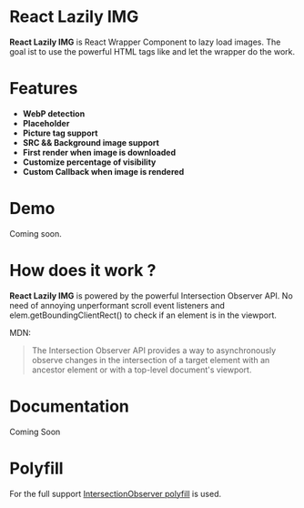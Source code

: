 # React Lazily IMG
**React Lazily IMG** is React Wrapper Component to lazy load images. The goal ist to use the powerful HTML tags like <Picture> and let the wrapper do the work.

# Features
* **WebP detection**
* **Placeholder** 
* **Picture tag support**
* **SRC && Background image support**
* **First render when image is downloaded**
* **Customize percentage of visibility**
* **Custom Callback when image is rendered**

# Demo
Coming soon.

# How does it work ?
**React Lazily IMG** is powered by the powerful Intersection Observer API. No need of annoying unperformant scroll event listeners and elem.getBoundingClientRect() to check if an element is in the viewport.

MDN: 
>The Intersection Observer API provides a way to asynchronously observe changes in the intersection of a target element with an ancestor element or with a top-level document's viewport.

# Documentation
Coming Soon

# Polyfill
For the full support [IntersectionObserver polyfill](https://github.com/w3c/IntersectionObserver/tree/master/polyfill) is used.